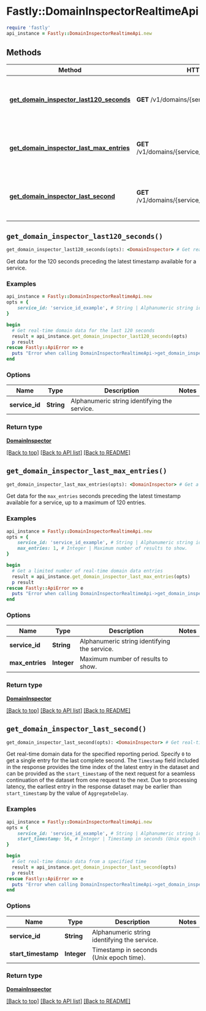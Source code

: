 # Fastly::DomainInspectorRealtimeApi


```ruby
require 'fastly'
api_instance = Fastly::DomainInspectorRealtimeApi.new
```

## Methods

| Method | HTTP request | Description |
| ------ | ------------ | ----------- |
| [**get_domain_inspector_last120_seconds**](DomainInspectorRealtimeApi.md#get_domain_inspector_last120_seconds) | **GET** /v1/domains/{service_id}/ts/h | Get real-time domain data for the last 120 seconds |
| [**get_domain_inspector_last_max_entries**](DomainInspectorRealtimeApi.md#get_domain_inspector_last_max_entries) | **GET** /v1/domains/{service_id}/ts/h/limit/{max_entries} | Get a limited number of real-time domain data entries |
| [**get_domain_inspector_last_second**](DomainInspectorRealtimeApi.md#get_domain_inspector_last_second) | **GET** /v1/domains/{service_id}/ts/{start_timestamp} | Get real-time domain data from a specified time |


## `get_domain_inspector_last120_seconds()`

```ruby
get_domain_inspector_last120_seconds(opts): <DomainInspector> # Get real-time domain data for the last 120 seconds
```

Get data for the 120 seconds preceding the latest timestamp available for a service.

### Examples

```ruby
api_instance = Fastly::DomainInspectorRealtimeApi.new
opts = {
    service_id: 'service_id_example', # String | Alphanumeric string identifying the service.
}

begin
  # Get real-time domain data for the last 120 seconds
  result = api_instance.get_domain_inspector_last120_seconds(opts)
  p result
rescue Fastly::ApiError => e
  puts "Error when calling DomainInspectorRealtimeApi->get_domain_inspector_last120_seconds: #{e}"
end
```

### Options

| Name | Type | Description | Notes |
| ---- | ---- | ----------- | ----- |
| **service_id** | **String** | Alphanumeric string identifying the service. |  |

### Return type

[**DomainInspector**](DomainInspector.md)

[[Back to top]](#) [[Back to API list]](../../README.md#endpoints)
[[Back to README]](../../README.md)
## `get_domain_inspector_last_max_entries()`

```ruby
get_domain_inspector_last_max_entries(opts): <DomainInspector> # Get a limited number of real-time domain data entries
```

Get data for the `max_entries` seconds preceding the latest timestamp available for a service, up to a maximum of 120 entries.

### Examples

```ruby
api_instance = Fastly::DomainInspectorRealtimeApi.new
opts = {
    service_id: 'service_id_example', # String | Alphanumeric string identifying the service.
    max_entries: 1, # Integer | Maximum number of results to show.
}

begin
  # Get a limited number of real-time domain data entries
  result = api_instance.get_domain_inspector_last_max_entries(opts)
  p result
rescue Fastly::ApiError => e
  puts "Error when calling DomainInspectorRealtimeApi->get_domain_inspector_last_max_entries: #{e}"
end
```

### Options

| Name | Type | Description | Notes |
| ---- | ---- | ----------- | ----- |
| **service_id** | **String** | Alphanumeric string identifying the service. |  |
| **max_entries** | **Integer** | Maximum number of results to show. |  |

### Return type

[**DomainInspector**](DomainInspector.md)

[[Back to top]](#) [[Back to API list]](../../README.md#endpoints)
[[Back to README]](../../README.md)
## `get_domain_inspector_last_second()`

```ruby
get_domain_inspector_last_second(opts): <DomainInspector> # Get real-time domain data from a specified time
```

Get real-time domain data for the specified reporting period. Specify `0` to get a single entry for the last complete second. The `Timestamp` field included in the response provides the time index of the latest entry in the dataset and can be provided as the `start_timestamp` of the next request for a seamless continuation of the dataset from one request to the next. Due to processing latency, the earliest entry in the response dataset may be earlier than `start_timestamp` by the value of `AggregateDelay`. 

### Examples

```ruby
api_instance = Fastly::DomainInspectorRealtimeApi.new
opts = {
    service_id: 'service_id_example', # String | Alphanumeric string identifying the service.
    start_timestamp: 56, # Integer | Timestamp in seconds (Unix epoch time).
}

begin
  # Get real-time domain data from a specified time
  result = api_instance.get_domain_inspector_last_second(opts)
  p result
rescue Fastly::ApiError => e
  puts "Error when calling DomainInspectorRealtimeApi->get_domain_inspector_last_second: #{e}"
end
```

### Options

| Name | Type | Description | Notes |
| ---- | ---- | ----------- | ----- |
| **service_id** | **String** | Alphanumeric string identifying the service. |  |
| **start_timestamp** | **Integer** | Timestamp in seconds (Unix epoch time). |  |

### Return type

[**DomainInspector**](DomainInspector.md)

[[Back to top]](#) [[Back to API list]](../../README.md#endpoints)
[[Back to README]](../../README.md)
